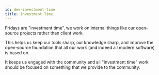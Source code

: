 ```yaml
---
id: dev-investment-time
title: Investment Time
---
```


Fridays are "investment time", we work on internal things like our open-source projects rather than client work.

This helps us keep our tools sharp, our knowledge sharp, and improve the open-source foundation that all our work (and indeed all modern software) is based on.

It keeps us engaged with the community and all "investment time" work should be focused on something that we provide to the community.
